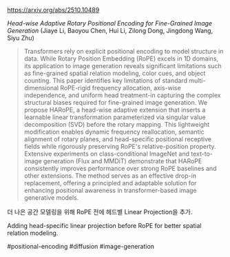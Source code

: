 https://arxiv.org/abs/2510.10489

*Head-wise Adaptive Rotary Positional Encoding for Fine-Grained Image Generation* (Jiaye Li, Baoyou Chen, Hui Li, Zilong Dong, Jingdong Wang, Siyu Zhu)

> Transformers rely on explicit positional encoding to model structure in data. While Rotary Position Embedding (RoPE) excels in 1D domains, its application to image generation reveals significant limitations such as fine-grained spatial relation modeling, color cues, and object counting. This paper identifies key limitations of standard multi-dimensional RoPE-rigid frequency allocation, axis-wise independence, and uniform head treatment-in capturing the complex structural biases required for fine-grained image generation. We propose HARoPE, a head-wise adaptive extension that inserts a learnable linear transformation parameterized via singular value decomposition (SVD) before the rotary mapping. This lightweight modification enables dynamic frequency reallocation, semantic alignment of rotary planes, and head-specific positional receptive fields while rigorously preserving RoPE's relative-position property. Extensive experiments on class-conditional ImageNet and text-to-image generation (Flux and MMDiT) demonstrate that HARoPE consistently improves performance over strong RoPE baselines and other extensions. The method serves as an effective drop-in replacement, offering a principled and adaptable solution for enhancing positional awareness in transformer-based image generative models.

더 나은 공간 모델링을 위해 RoPE 전에 헤드별 Linear Projection을 추가.

<english>
Adding head-specific linear projection before RoPE for better spatial relation modeling.
</english>

#positional-encoding #diffusion #image-generation 